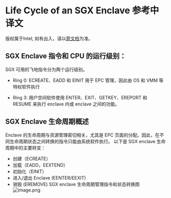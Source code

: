 # Life Cycle of an SGX Enclave 参考中译文
版权属于Intel, 如有出入，请以[原文档](https://software.intel.com/content/dam/develop/external/us/en/documents/intelsgxenclavelifecycle.pdf)为准。

## SGX Enclave 指令和 CPU 的运行级别：
SGX 可用的飞地指令分为两个运行级别。
* Ring 0:
ECREATE、EADD 和 EINIT 用于 EPC 管理，因此由 OS 和 VMM 等特权软件执行

* Ring 3:
用户空间软件使用 ENTER、EXIT、GETKEY、EREPORT 和 RESUME 来执行 enclave 内或 enclave 之间的功能。

## SGX Enclave 生命周期概述
Enclave 的生命周期与资源管理密切相关，尤其是 EPC 页面的分配。因此，在不同生命周期状态之间转换的指令只能由系统软件执行。
以下是 SGX enclave 生命周期中的主要转变：
* 创建（ECREATE）
* 加载（EADD，EEXTEND）
* 初始化（EINIT）
* 进入/退出 Enclave (EENTER/EEXIT) 
* 销毁 (EREMOVE) 
SGX enclave 生命周期管理指令和状态转换图
![image.png](https://pic1.zhimg.com/v2-5cbcfd79471378ee6949370b5e9a1978_b.png)




